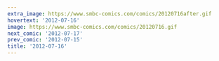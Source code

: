 ```yaml
---
extra_image: https://www.smbc-comics.com/comics/20120716after.gif
hovertext: '2012-07-16'
image: https://www.smbc-comics.com/comics/20120716.gif
next_comic: '2012-07-17'
prev_comic: '2012-07-15'
title: '2012-07-16'
---
```


